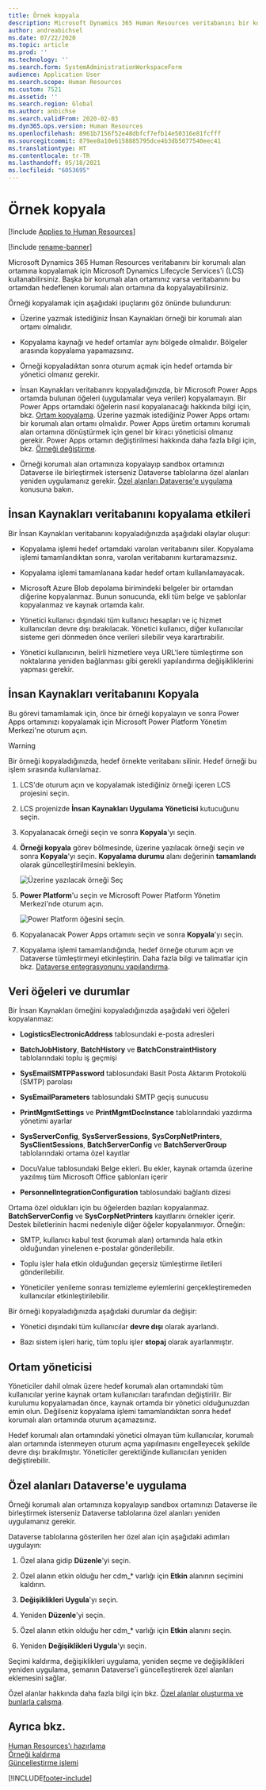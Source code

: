 ```yaml
---
title: Örnek kopyala
description: Microsoft Dynamics 365 Human Resources veritabanını bir korumalı alan ortamına kopyalamak için Microsoft Dynamics Lifecycle Services'i (LCS) kullanabilirsiniz.
author: andreabichsel
ms.date: 07/22/2020
ms.topic: article
ms.prod: ''
ms.technology: ''
ms.search.form: SystemAdministrationWorkspaceForm
audience: Application User
ms.search.scope: Human Resources
ms.custom: 7521
ms.assetid: ''
ms.search.region: Global
ms.author: anbichse
ms.search.validFrom: 2020-02-03
ms.dyn365.ops.version: Human Resources
ms.openlocfilehash: 8961b7156f52e48dbfcf7efb14e50316e81fcfff
ms.sourcegitcommit: 879ee8a10e6158885795dce4b3db5077540eec41
ms.translationtype: HT
ms.contentlocale: tr-TR
ms.lasthandoff: 05/18/2021
ms.locfileid: "6053695"
---
```

# <a name="copy-an-instance"></a>Örnek kopyala

[!include [Applies to Human Resources](../includes/applies-to-hr.md)]

[!include [rename-banner](~/includes/cc-data-platform-banner.md)]

Microsoft Dynamics 365 Human Resources veritabanını bir korumalı alan ortamına kopyalamak için Microsoft Dynamics Lifecycle Services'i (LCS) kullanabilirsiniz. Başka bir korumalı alan ortamınız varsa veritabanını bu ortamdan hedeflenen korumalı alan ortamına da kopyalayabilirsiniz.

Örneği kopyalamak için aşağıdaki ipuçlarını göz önünde bulundurun:

- Üzerine yazmak istediğiniz İnsan Kaynakları örneği bir korumalı alan ortamı olmalıdır.

- Kopyalama kaynağı ve hedef ortamlar aynı bölgede olmalıdır. Bölgeler arasında kopyalama yapamazsınız.

- Örneği kopyaladıktan sonra oturum açmak için hedef ortamda bir yönetici olmanız gerekir.

- İnsan Kaynakları veritabanını kopyaladığınızda, bir Microsoft Power Apps ortamda bulunan öğeleri (uygulamalar veya veriler) kopyalamayın. Bir Power Apps ortamdaki öğelerin nasıl kopyalanacağı hakkında bilgi için, bkz. [Ortam kopyalama](/power-platform/admin/copy-environment). Üzerine yazmak istediğiniz Power Apps ortamı bir korumalı alan ortamı olmalıdır. Power Apps üretim ortamını korumalı alan ortamına dönüştürmek için genel bir kiracı yöneticisi olmanız gerekir. Power Apps ortamın değiştirilmesi hakkında daha fazla bilgi için, bkz. [Örneği değiştirme](/dynamics365/admin/switch-instance).

- Örneği korumalı alan ortamınıza kopyalayıp sandbox ortamınızı Dataverse ile birleştirmek isterseniz Dataverse tablolarına özel alanları yeniden uygulamanız gerekir. [Özel alanları Dataverse'e uygulama](hr-admin-setup-copy-instance.md?apply-custom-fields-to-common-data-service) konusuna bakın.

## <a name="effects-of-copying-a-human-resources-database"></a>İnsan Kaynakları veritabanını kopyalama etkileri

Bir İnsan Kaynakları veritabanını kopyaladığınızda aşağıdaki olaylar oluşur:

- Kopyalama işlemi hedef ortamdaki varolan veritabanını siler. Kopyalama işlemi tamamlandıktan sonra, varolan veritabanını kurtaramazsınız.

- Kopyalama işlemi tamamlanana kadar hedef ortam kullanılamayacak.

- Microsoft Azure Blob depolama birimindeki belgeler bir ortamdan diğerine kopyalanmaz. Bunun sonucunda, ekli tüm belge ve şablonlar kopyalanmaz ve kaynak ortamda kalır.

- Yönetici kullanıcı dışındaki tüm kullanıcı hesapları ve iç hizmet kullanıcıları devre dışı bırakılacak. Yönetici kullanıcı, diğer kullanıcılar sisteme geri dönmeden önce verileri silebilir veya karartırabilir.

- Yönetici kullanıcının, belirli hizmetlere veya URL'lere tümleştirme son noktalarına yeniden bağlanması gibi gerekli yapılandırma değişikliklerini yapması gerekir.

## <a name="copy-the-human-resources-database"></a>İnsan Kaynakları veritabanını Kopyala

Bu görevi tamamlamak için, önce bir örneği kopyalayın ve sonra Power Apps ortamınızı kopyalamak için Microsoft Power Platform Yönetim Merkezi'ne oturum açın.

> [!WARNING]
> Bir örneği kopyaladığınızda, hedef örnekte veritabanı silinir. Hedef örneği bu işlem sırasında kullanılamaz.

1. LCS'de oturum açın ve kopyalamak istediğiniz örneği içeren LCS projesini seçin.

2. LCS projenizde **İnsan Kaynakları Uygulama Yöneticisi** kutucuğunu seçin.

3. Kopyalanacak örneği seçin ve sonra **Kopyala**'yı seçin.

4. **Örneği kopyala** görev bölmesinde, üzerine yazılacak örneği seçin ve sonra **Kopyala**'yı seçin. **Kopyalama durumu** alanı değerinin **tamamlandı** olarak güncelleştirilmesini bekleyin.

   ![[Üzerine yazılacak örneği Seç](./media/copy-instance-select-target-instance.png)](./media/copy-instance-select-target-instance.png)

5. **Power Platform**'u seçin ve Microsoft Power Platform Yönetim Merkezi'nde oturum açın.

   ![[Power Platform öğesini seçin.](./media/copy-instance-select-power-platform.png)](./media/copy-instance-select-power-platform.png)

6. Kopyalanacak Power Apps ortamını seçin ve sonra **Kopyala**'yı seçin.

7. Kopyalama işlemi tamamlandığında, hedef örneğe oturum açın ve Dataverse tümleştirmeyi etkinleştirin. Daha fazla bilgi ve talimatlar için bkz. [Dataverse entegrasyonunu yapılandırma](./hr-admin-integration-common-data-service.md).

## <a name="data-elements-and-statuses"></a>Veri öğeleri ve durumlar

Bir İnsan Kaynakları örneğini kopyaladığınızda aşağıdaki veri öğeleri kopyalanmaz:

- **LogisticsElectronicAddress** tablosundaki e-posta adresleri

- **BatchJobHistory**, **BatchHistory** ve **BatchConstraintHistory** tablolarındaki toplu iş geçmişi

- **SysEmailSMTPPassword** tablosundaki Basit Posta Aktarım Protokolü (SMTP) parolası

- **SysEmailParameters** tablosundaki SMTP geçiş sunucusu

- **PrintMgmtSettings** ve **PrintMgmtDocInstance** tablolarındaki yazdırma yönetimi ayarlar

- **SysServerConfig**, **SysServerSessions**, **SysCorpNetPrinters**, **SysClientSessions**, **BatchServerConfig** ve **BatchServerGroup** tablolarındaki ortama özel kayıtlar

- DocuValue tablosundaki Belge ekleri. Bu ekler, kaynak ortamda üzerine yazılmış tüm Microsoft Office şablonları içerir

- **PersonnelIntegrationConfiguration** tablosundaki bağlantı dizesi

Ortama özel oldukları için bu öğelerden bazıları kopyalanmaz. **BatchServerConfig** ve **SysCorpNetPrinters** kayıtlarını örnekler içerir. Destek biletlerinin hacmi nedeniyle diğer öğeler kopyalanmıyor. Örneğin:

- SMTP, kullanıcı kabul test (korumalı alan) ortamında hala etkin olduğundan yinelenen e-postalar gönderilebilir.

- Toplu işler hala etkin olduğundan geçersiz tümleştirme iletileri gönderilebilir.

- Yöneticiler yenileme sonrası temizleme eylemlerini gerçekleştiremeden kullanıcılar etkinleştirilebilir.

Bir örneği kopyaladığınızda aşağıdaki durumlar da değişir:

- Yönetici dışındaki tüm kullanıcılar **devre dışı** olarak ayarlandı.

- Bazı sistem işleri hariç, tüm toplu işler **stopaj** olarak ayarlanmıştır.

## <a name="environment-admin"></a>Ortam yöneticisi

Yöneticiler dahil olmak üzere hedef korumalı alan ortamındaki tüm kullanıcılar yerine kaynak ortam kullanıcıları tarafından değiştirilir. Bir kurulumu kopyalamadan önce, kaynak ortamda bir yönetici olduğunuzdan emin olun. Değilseniz kopyalama işlemi tamamlandıktan sonra hedef korumalı alan ortamında oturum açamazsınız.

Hedef korumalı alan ortamındaki yönetici olmayan tüm kullanıcılar, korumalı alan ortamında istenmeyen oturum açma yapılmasını engelleyecek şekilde devre dışı bırakılmıştır. Yöneticiler gerektiğinde kullanıcıları yeniden değiştirebilir.

## <a name="apply-custom-fields-to-dataverse"></a>Özel alanları Dataverse'e uygulama

Örneği korumalı alan ortamınıza kopyalayıp sandbox ortamınızı Dataverse ile birleştirmek isterseniz Dataverse tablolarına özel alanları yeniden uygulamanız gerekir.

Dataverse tablolarına gösterilen her özel alan için aşağıdaki adımları uygulayın:

1. Özel alana gidip **Düzenle**'yi seçin.

2. Özel alanın etkin olduğu her cdm_* varlığı için **Etkin** alanının seçimini kaldırın.

3. **Değişiklikleri Uygula**'yı seçin.

4. Yeniden **Düzenle**'yi seçin.

5. Özel alanın etkin olduğu her cdm_* varlığı için **Etkin** alanını seçin.

6. Yeniden **Değişiklikleri Uygula**'yı seçin.

Seçimi kaldırma, değişiklikleri uygulama, yeniden seçme ve değişiklikleri yeniden uygulama, şemanın Dataverse'i güncelleştirerek özel alanları eklemesini sağlar.

Özel alanlar hakkında daha fazla bilgi için bkz. [Özel alanlar oluşturma ve bunlarla çalışma](../fin-ops-core/fin-ops/get-started/user-defined-fields.md).

## <a name="see-also"></a>Ayrıca bkz.

[Human Resources'ı hazırlama](hr-admin-setup-provision.md)</br>
[Örneği kaldırma](hr-admin-setup-remove-instance.md)</br>
[Güncelleştirme işlemi](hr-admin-setup-update-process.md)



[!INCLUDE[footer-include](../includes/footer-banner.md)]